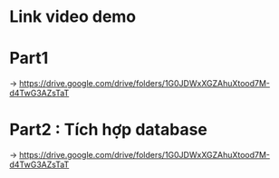 # Link video demo
# Part1
-> https://drive.google.com/drive/folders/1G0JDWxXGZAhuXtood7M-d4TwG3AZsTaT
# Part2 : Tích hợp database
-> https://drive.google.com/drive/folders/1G0JDWxXGZAhuXtood7M-d4TwG3AZsTaT
